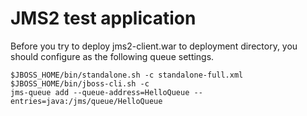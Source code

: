 # JMS2 test application

Before you try to deploy jms2-client.war to deployment directory, you should configure as the following queue settings.

```
$JBOSS_HOME/bin/standalone.sh -c standalone-full.xml
$JBOSS_HOME/bin/jboss-cli.sh -c
jms-queue add --queue-address=HelloQueue --entries=java:/jms/queue/HelloQueue
```
